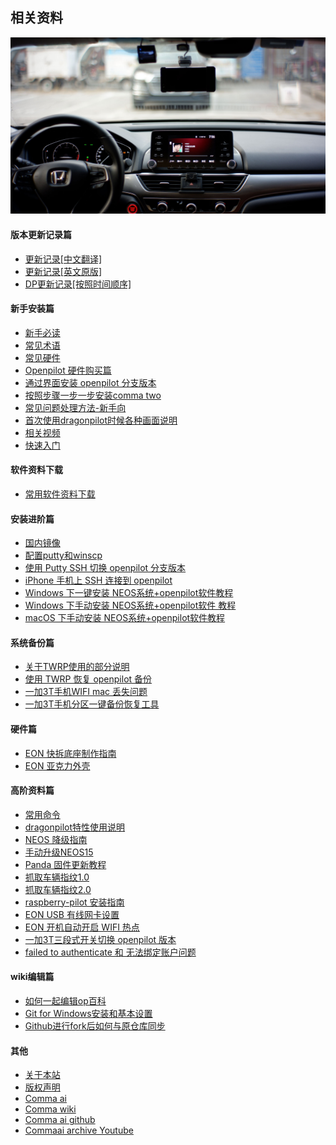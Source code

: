 ## 相关资料

<center>
    <img src="/files/accord_openpilot.jpg" alt="十代雅阁安装 openpilot">
</center>

#### 版本更新记录篇
- [更新记录[中文翻译]](cn/openpilot_releases.md)
- [更新记录[英文原版]](cn/openpilot_releases_en.md)
- [DP更新记录[按照时间顺序]](cn/CHANGELOGS.md)
#### 新手安装篇
- [新手必读](cn/FAQ.md)
- [常见术语](cn/Glossary_of_terminology.md)
- [常见硬件](cn/hardwares.md)
- [Openpilot 硬件购买篇](cn/how_to_buy_openpilot.md)
- [通过界面安装 openpilot 分支版本](cn/how_to_change_openpilot_fork_via_ui.md)
- [按照步骤一步一步安装comma two](cn/Getting_started_with_your_comma_two.md)
- [常见问题处理方法-新手向](cn/settle_normal_problem.md)
- [首次使用dragonpilot时候各种画面说明](cn/frist_time_for_op_option.md)
- [相关视频](cn/videos.md)
- [快速入门](README.md)
#### 软件资料下载
- [常用软件资料下载](cn/openpilot_software_free_download.md)
#### 安装进阶篇
- [国内镜像](/mirror.md)
- [配置putty和winscp](cn/putty_and_winscp.md)
- [使用 Putty SSH 切换 openpilot 分支版本](cn/how_to_change_openpilot_fork_on_windows.md)
- [iPhone 手机上 SSH 连接到 openpilot](cn/how_to_connect_openpilot_via_iphone.md)
- [Windows 下一键安装  NEOS系统+openpilot软件教程](cn/how_to_flash_openpilot_on_windows.md)
- [Windows 下手动安装  NEOS系统+openpilot软件 教程](cn/how_to_flash_openpilot_on_windows_step_by_step.md)
- [macOS 下手动安装  NEOS系统+openpilot软件教程](cn/how_to_flash_openpilot_on_mac.md)
#### 系统备份篇
- [关于TWRP使用的部分说明](cn/about_twrp.md)
- [使用 TWRP 恢复 openpilot 备份](cn/how_to_restore_openpilot_backup_via_twrp.md)
- [一加3T手机WIFI mac 丢失问题](cn/Oneplus3t_wifi_mac_02_00.md)
- [一加3T手机分区一键备份恢复工具](cn/openpilot_partition_backup.md)
#### 硬件篇
- [EON 快拆底座制作指南](cn/EON_Connector.md)
- [EON 亚克力外壳](cn/eon_acrylic_case.md)
#### 高阶资料篇
- [常用命令](cn/commands.md)
- [dragonpilot特性使用说明](cn/dragonpilot_feature.md)
- [NEOS 降级指南](cn/how_to_downgrade_neos.md)
- [手动升级NEOS15](cn/updateNEOS15.md)
- [Panda 固件更新教程](cn/how_to_flash_panda.md)
- [抓取车辆指纹1.0](cn/Creating_Fingerprints.md)
- [抓取车辆指纹2.0](cn/fingerprints2.md)
- [raspberry-pilot 安装指南](cn/how_to_install_raspberrypilot.md)
- [EON USB 有线网卡设置](cn/eon_usb_eth0.md)
- [EON 开机自动开启 WIFI 热点](cn/openpilot_enable_wifi_hotspot.md)
- [一加3T三段式开关切换 openpilot 版本](cn/Oneplus3t_tri_state_key_switch.md)
- [failed to authenticate 和 无法绑定账户问题](/cn/openpilot_failed_to_authenticate.md)
#### wiki编辑篇
- [如何一起编辑op百科](cn/how_to_edit_wiki.md)
- [Git for Windows安装和基本设置](cn/Git_for_Windows安装和基本设置.md)
- [Github进行fork后如何与原仓库同步](cn/Github进行fork后如何与原仓库同步.md)
#### 其他
- [关于本站](about.md)
- [版权声明](copyright.md)
- [Comma ai](http://comma.ai/)
- [Comma wiki](https://community.comma.ai/wiki)
- [Comma ai github](https://github.com/commaai)
- [Commaai archive Youtube](https://www.youtube.com/channel/UCwgKmJM4ZJQRJ-U5NjvR2dg)
